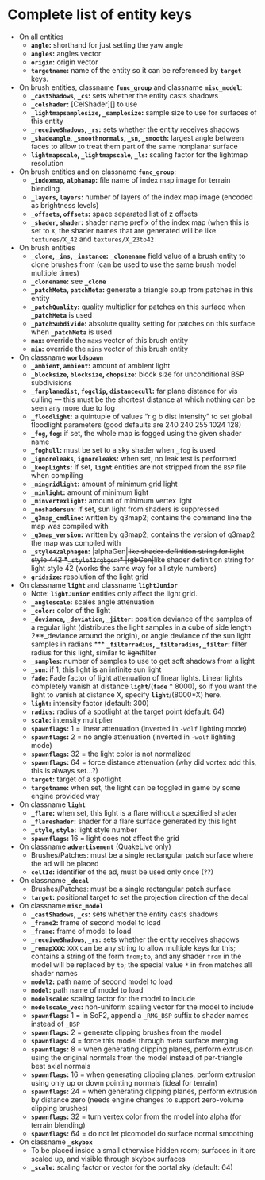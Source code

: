 Complete list of entity keys
============================

-   On all entities
    -   **`angle`:** shorthand for just setting the yaw angle
    -   **`angles`:** angles vector
    -   **`origin`:** origin vector
    -   **`targetname`:** name of the entity so it can be referenced by **`target`** keys.
-   On brush entities, classname **`func_group`** and classname **`misc_model`**:
    -   **`_castShadows`, `_cs`:** sets whether the entity casts shadows
    -   **`_celshader`:** [CelShader][] to use
    -   **`_lightmapsamplesize`, `_samplesize`:** sample size to use for surfaces of this entity
    -   **`_receiveShadows`, `_rs`:** sets whether the entity receives shadows
    -   **`_shadeangle`, `_smoothnormals`, `_sn`, `_smooth`:** largest angle between faces to allow to treat them part of the same nonplanar surface
    -   **`lightmapscale`, `_lightmapscale`, `_ls`:** scaling factor for the lightmap resolution
-   On brush entities and on classname **`func_group`**:
    -   **`_indexmap`, `alphamap`:** file name of index map image for terrain blending
    -   **`_layers`, `layers`:** number of layers of the index map image (encoded as brightness levels)
    -   **`_offsets`, `offsets`:** space separated list of z offsets
    -   **`_shader`, `shader`:** shader name prefix of the index map (when this is set to `X`, the shader names that are generated will be like `textures/X_42` and `textures/X_23to42`
-   On brush entities
    -   **`_clone`, `_ins`, `_instance`:** **`_clonename`** field value of a brush entity to clone brushes from (can be used to use the same brush model multiple times)
    -   **`_clonename`:** see **`_clone`**
    -   **`_patchMeta`, `patchMeta`:** generate a triangle soup from patches in this entity
    -   **`_patchQuality`:** quality multiplier for patches on this surface when **`_patchMeta`** is used
    -   **`_patchSubdivide`:** absolute quality setting for patches on this surface when **`_patchMeta`** is used
    -   **`max`:** override the `maxs` vector of this brush entity
    -   **`min`:** override the `mins` vector of this brush entity
-   On classname **`worldspawn`**
    -   **`_ambient`, `ambient`:** amount of ambient light
    -   **`_blocksize`, `blocksize`, `chopsize`:** block size for unconditional BSP subdivisions
    -   **`_farplanedist`, `fogclip`, `distancecull`:** far plane distance for vis culling — this must be the shortest distance at which nothing can be seen any more due to fog
    -   **`_floodlight`:** a quintuple of values “r g b dist intensity” to set global floodlight parameters (good defaults are 240 240 255 1024 128)
    -   **`_fog`, `fog`:** if set, the whole map is fogged using the given shader name
    -   **`_foghull`:** must be set to a sky shader when `_fog` is used
    -   **`_ignoreleaks`, `ignoreleaks`:** when set, no leak test is performed
    -   **`_keepLights`:** if set, **`light`** entities are not stripped from the `BSP` file when compiling
    -   **`_mingridlight`:** amount of minimum grid light
    -   **`_minlight`:** amount of minimum light
    -   **`_minvertexlight`:** amount of minimum vertex light
    -   **`_noshadersun`:** if set, sun light from shaders is suppressed
    -   **`_q3map_cmdline`:** written by q3map2; contains the command line the map was compiled with
    -   **`_q3map_version`:** written by q3map2; contains the version of q3map2 the map was compiled with
    -   **`_style42alphagen`:** |alphaGen|~~like shader definition string for light style 442
        **\***`_style42rgbgen`:\* |rgbGen|~~like shader definition string for light style 42 (works the same way for all style numbers)
    -   **`gridsize`:** resolution of the light grid
-   On classname **`light`** and classname **`lightJunior`**
    -   Note: **`lightJunior`** entities only affect the light grid.
    -   **`_anglescale`:** scales angle attenuation
    -   **`_color`:** color of the light
    -   **`_deviance`, `_deviation`, `_jitter`:** position deviance of the samples of a regular light (distributes the light samples in a cube of side length 2**\_deviance around the origin), or angle deviance of the sun light samples in radians
        **\* **`_filterradius`, `_filteradius`, `_filter`:** filter radius for this light, similar to ~~light~~filter
    -   **`_samples`:** number of samples to use to get soft shadows from a light
    -   **`_sun`:** if 1, this light is an infinite sun light
    -   **`fade`:** Fade factor of light attenuation of linear lights. Linear lights completely vanish at distance **`light`**/(**`fade`** \* 8000), so if you want the light to vanish at distance X, specify **`light`**/(8000\*X) here.
    -   **`light`:** intensity factor (default: 300)
    -   **`radius`:** radius of a spotlight at the target point (default: 64)
    -   **`scale`:** intensity multiplier
    -   **`spawnflags`:** 1 = linear attenuation (inverted in `-wolf` lighting mode)
    -   **`spawnflags`:** 2 = no angle attenuation (inverted in `-wolf` lighting mode)
    -   **`spawnflags`:** 32 = the light color is not normalized
    -   **`spawnflags`:** 64 = force distance attenuation (why did vortex add this, this is always set…?)
    -   **`target`:** target of a spotlight
    -   **`targetname`:** when set, the light can be toggled in game by some engine provided way
-   On classname **`light`**
    -   **`_flare`:** when set, this light is a flare without a specified shader
    -   **`_flareshader`:** shader for a flare surface generated by this light
    -   **`_style`, `style`:** light style number
    -   **`spawnflags`:** 16 = light does not affect the grid
-   On classname **`advertisement`** (QuakeLive only)
    -   Brushes/Patches: must be a single rectangular patch surface where the ad will be placed
    -   **`cellId`:** identifier of the ad, must be used only once (??)
-   On classname **`_decal`**
    -   Brushes/Patches: must be a single rectangular patch surface
    -   **`target`:** positional target to set the projection direction of the decal
-   On classname **`misc_model`**
    -   **`_castShadows`, `_cs`:** sets whether the entity casts shadows
    -   **`_frame2`:** frame of second model to load
    -   **`_frame`:** frame of model to load
    -   **`_receiveShadows`, `_rs`:** sets whether the entity receives shadows
    -   **`_remapXXX`:** `XXX` can be any string to allow multiple keys for this; contains a string of the form `from;to`, and any shader `from` in the model will be replaced by `to`; the special value `*` in `from` matches all shader names
    -   **`model2`:** path name of second model to load
    -   **`model`:** path name of model to load
    -   **`modelscale`:** scaling factor for the model to include
    -   **`modelscale_vec`:** non-uniform scaling vector for the model to include
    -   **`spawnflags`:** 1 = in SoF2, append a `_RMG_BSP` suffix to shader names instead of `_BSP`
    -   **`spawnflags`:** 2 = generate clipping brushes from the model
    -   **`spawnflags`:** 4 = force this model through meta surface merging
    -   **`spawnflags`:** 8 = when generating clipping planes, perform extrusion using the original normals from the model instead of per-triangle best axial normals
    -   **`spawnflags`:** 16 = when generating clipping planes, perform extrusion using only up or down pointing normals (ideal for terrain)
    -   **`spawnflags`:** 24 = when generating clipping planes, perform extrusion by distance zero (needs engine changes to support zero-volume clipping brushes)
    -   **`spawnflags`:** 32 = turn vertex color from the model into alpha (for terrain blending)
    -   **`spawnflags`:** 64 = do not let picomodel do surface normal smoothing
-   On classname **`_skybox`**
    -   To be placed inside a small otherwise hidden room; surfaces in it are scaled up, and visible through skybox surfaces
    -   **`_scale`:** scaling factor or vector for the portal sky (default: 64)

